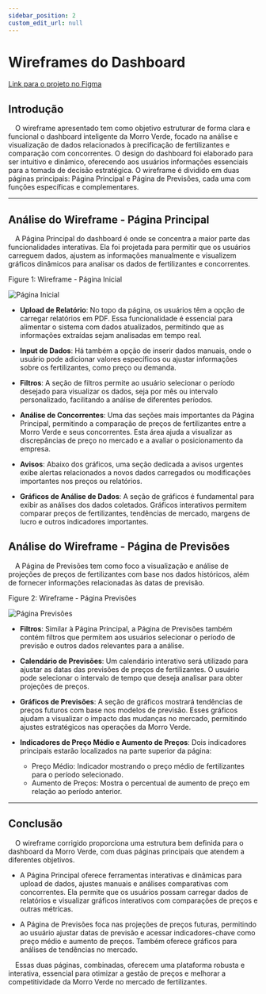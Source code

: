 ```yaml
---
sidebar_position: 2
custom_edit_url: null
---
```


# Wireframes do Dashboard

[Link para o projeto no Figma](https://www.figma.com/design/o0OkuaZlREQcTr1reV1vNz/CASE-01-MORRO-VERDE-WIREFRAME?node-id=0-1&t=cwYaL2xmVm2qAoHB-1)


## Introdução

&emsp;O wireframe apresentado tem como objetivo estruturar de forma clara e funcional o dashboard inteligente da Morro Verde, focado na análise e visualização de dados relacionados à precificação de fertilizantes e comparação com concorrentes. O design do dashboard foi elaborado para ser intuitivo e dinâmico, oferecendo aos usuários informações essenciais para a tomada de decisão estratégica. O wireframe é dividido em duas páginas principais: Página Principal e Página de Previsões, cada uma com funções específicas e complementares.

---

## Análise do Wireframe - Página Principal

&emsp;A Página Principal do dashboard é onde se concentra a maior parte das funcionalidades interativas. Ela foi projetada para permitir que os usuários carreguem dados, ajustem as informações manualmente e visualizem gráficos dinâmicos para analisar os dados de fertilizantes e concorrentes.

<p style={{textAlign: 'center'}}>Figure 1: Wireframe - Página Inicial</p>
<div style={{margin: 15}}>
    <div style={{textAlign: 'center'}}>
        <img src={require("../../../static/img/paginaInicial.png").default} style={{width: 800}} alt="Página Inicial" />
        <br />
    </div>
</div>

* **Upload de Relatório**: No topo da página, os usuários têm a opção de carregar relatórios em PDF. Essa funcionalidade é essencial para alimentar o sistema com dados atualizados, permitindo que as informações extraídas sejam analisadas em tempo real.

* **Input de Dados**: Há também a opção de inserir dados manuais, onde o usuário pode adicionar valores específicos ou ajustar informações sobre os fertilizantes, como preço ou demanda.

* **Filtros**: A seção de filtros permite ao usuário selecionar o período desejado para visualizar os dados, seja por mês ou intervalo personalizado, facilitando a análise de diferentes períodos.

* **Análise de Concorrentes**: Uma das seções mais importantes da Página Principal, permitindo a comparação de preços de fertilizantes entre a Morro Verde e seus concorrentes. Esta área ajuda a visualizar as discrepâncias de preço no mercado e a avaliar o posicionamento da empresa.

* **Avisos**: Abaixo dos gráficos, uma seção dedicada a avisos urgentes exibe alertas relacionados a novos dados carregados ou modificações importantes nos preços ou relatórios.

* **Gráficos de Análise de Dados**: A seção de gráficos é fundamental para exibir as análises dos dados coletados. Gráficos interativos permitem comparar preços de fertilizantes, tendências de mercado, margens de lucro e outros indicadores importantes.

## Análise do Wireframe - Página de Previsões

&emsp;A Página de Previsões tem como foco a visualização e análise de projeções de preços de fertilizantes com base nos dados históricos, além de fornecer informações relacionadas às datas de previsão.

<p style={{textAlign: 'center'}}>Figure 2: Wireframe - Página Previsões</p>
<div style={{margin: 15}}>
    <div style={{textAlign: 'center'}}>
        <img src={require("../../../static/img/paginaPrevisoes.png").default} style={{width: 800}} alt="Página Previsões" />
        <br />
    </div>
</div>

* **Filtros**: Similar à Página Principal, a Página de Previsões também contém filtros que permitem aos usuários selecionar o período de previsão e outros dados relevantes para a análise.

* **Calendário de Previsões**: Um calendário interativo será utilizado para ajustar as datas das previsões de preços de fertilizantes. O usuário pode selecionar o intervalo de tempo que deseja analisar para obter projeções de preços.

* **Gráficos de Previsões**: A seção de gráficos mostrará tendências de preços futuros com base nos modelos de previsão. Esses gráficos ajudam a visualizar o impacto das mudanças no mercado, permitindo ajustes estratégicos nas operações da Morro Verde.

* **Indicadores de Preço Médio e Aumento de Preços**: Dois indicadores principais estarão localizados na parte superior da página:

  * Preço Médio: Indicador mostrando o preço médio de fertilizantes para o período selecionado.
  * Aumento de Preços: Mostra o percentual de aumento de preço em relação ao período anterior.

---

## Conclusão

&emsp;O wireframe corrigido proporciona uma estrutura bem definida para o dashboard da Morro Verde, com duas páginas principais que atendem a diferentes objetivos.

* A Página Principal oferece ferramentas interativas e dinâmicas para upload de dados, ajustes manuais e análises comparativas com concorrentes. Ela permite que os usuários possam carregar dados de relatórios e visualizar gráficos interativos com comparações de preços e outras métricas.

* A Página de Previsões foca nas projeções de preços futuras, permitindo ao usuário ajustar datas de previsão e acessar indicadores-chave como preço médio e aumento de preços. Também oferece gráficos para análises de tendências no mercado.

&emsp;Essas duas páginas, combinadas, oferecem uma plataforma robusta e interativa, essencial para otimizar a gestão de preços e melhorar a competitividade da Morro Verde no mercado de fertilizantes.



